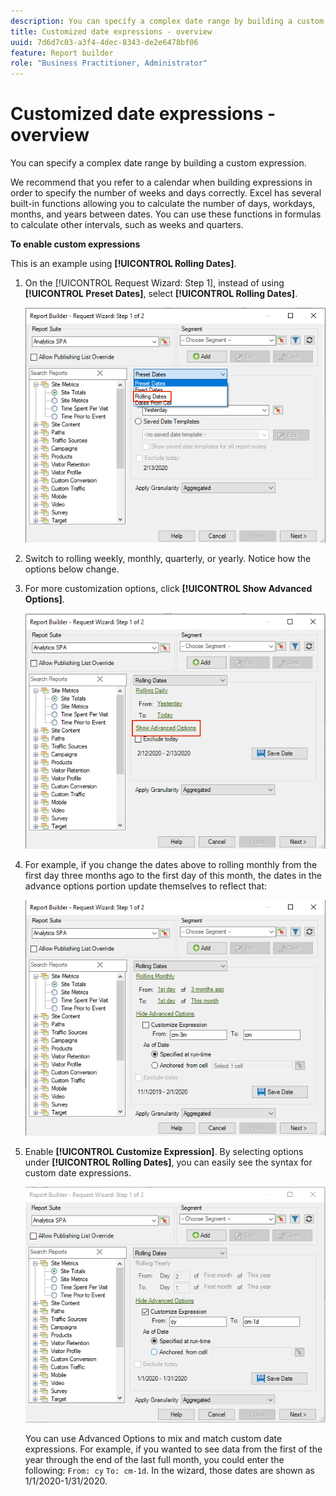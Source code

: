 ```yaml
---
description: You can specify a complex date range by building a custom expression.
title: Customized date expressions - overview
uuid: 7d6d7c03-a3f4-4dec-8343-de2e6478bf06
feature: Report builder
role: "Business Practitioner, Administrator"
---
```


# Customized date expressions - overview

You can specify a complex date range by building a custom expression.

We recommend that you refer to a calendar when building expressions in order to specify the number of weeks and days correctly. Excel has several built-in functions allowing you to calculate the number of days, workdays, months, and years between dates. You can use these functions in formulas to calculate other intervals, such as weeks and quarters.

**To enable custom expressions**

This is an example using **[!UICONTROL Rolling Dates]**.

1. On the [!UICONTROL Request Wizard: Step 1], instead of using **[!UICONTROL Preset Dates]**, select **[!UICONTROL Rolling Dates]**. 

   ![](assets/rolldates1.png)

1. Switch to rolling weekly, monthly, quarterly, or yearly. Notice how the options below change.
1. For more customization options, click **[!UICONTROL Show Advanced Options]**. 

   ![](assets/rolldates2.png)

1. For example, if you change the dates above to rolling monthly from the first day three months ago to the first day of this month, the dates in the advance options portion update themselves to reflect that:

   ![](assets/rolldatesfor3.png)

1. Enable **[!UICONTROL Customize Expression]**. By selecting options under **[!UICONTROL Rolling Dates]**, you can easily see the syntax for custom date expressions.

   ![](assets/rolldatesfor5.png)

   You can use Advanced Options to mix and match custom date expressions. For example, if you wanted to see data from the first of the year through the end of the last full month, you could enter the following: `From: cy` `To: cm-1d`. In the wizard, those dates are shown as 1/1/2020-1/31/2020.

